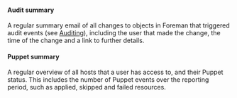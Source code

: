 
#### Audit summary

A regular summary email of all changes to objects in Foreman that triggered audit events (see [Auditing](/manuals/{{page.version}}/index.html#4.1.4Auditing)), including the user that made the change, the time of the change and a link to further details.

#### Puppet summary

A regular overview of all hosts that a user has access to, and their Puppet status.  This includes the number of Puppet events over the reporting period, such as applied, skipped and failed resources.
